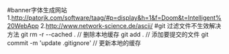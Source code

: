 #banner字体生成网站
1.http://patorjk.com/software/taag/#p=display&h=1&f=Doom&t=Intelligent%20WebApp
2.http://www.network-science.de/ascii/
#git 过滤文件不生效解决方法
git rm -r --cached . // 删除本地缓存
git add . // 添加要提交的文件
git commit -m 'update .gitignore' // 更新本地的缓存
